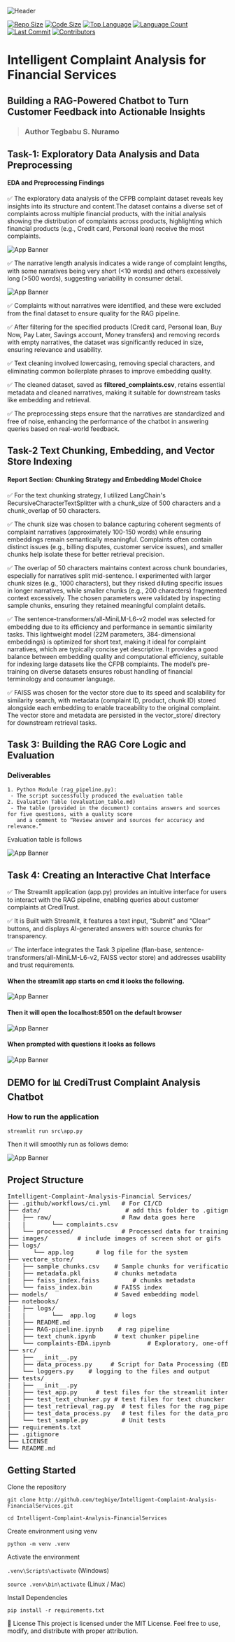 ![Header](./images/chatbot-github-banner.png)

<p align="center">
    
[![Repo Size](https://img.shields.io/github/repo-size/tegbiye/Intelligent-Complaint-Analysis-FinancialServices)](https://github.com/tegbiye/Intelligent-Complaint-Analysis-FinancialServices)
[![Code Size](https://img.shields.io/github/languages/code-size/tegbiye/Intelligent-Complaint-Analysis-FinancialServices)](https://github.com/tegbiye/Intelligent-Complaint-Analysis-FinancialServices)
[![Top Language](https://img.shields.io/github/languages/top/tegbiye/Intelligent-Complaint-Analysis-FinancialServices)](https://github.com/tegbiye/Intelligent-Complaint-Analysis-FinancialServices)
[![Language Count](https://img.shields.io/github/languages/count/tegbiye/Intelligent-Complaint-Analysis-FinancialServices)](https://github.com/tegbiye/Intelligent-Complaint-Analysis-FinancialServices)
[![Last Commit](https://img.shields.io/github/last-commit/tegbiye/Intelligent-Complaint-Analysis-FinancialServices)](https://github.com/tegbiye/Intelligent-Complaint-Analysis-FinancialServices/commits/main)
[![Contributors](https://img.shields.io/github/contributors/tegbiye/Intelligent-Complaint-Analysis-FinancialServices)](https://github.com/tegbiye/Intelligent-Complaint-Analysis-FinancialServices/graphs/contributors)

</p>

# Intelligent Complaint Analysis for Financial Services

## Building a RAG-Powered Chatbot to Turn Customer Feedback into Actionable Insights

> ### Author Tegbabu S. Nuramo

## Task-1: Exploratory Data Analysis and Data Preprocessing

#### EDA and Preprocessing Findings

✅ The exploratory data analysis of the CFPB complaint dataset reveals key insights into its structure and content.The dataset contains a diverse set of complaints across multiple financial products, with the initial analysis showing the distribution of complaints across products, highlighting which financial products (e.g., Credit card, Personal loan) receive the most complaints.

![App Banner](images/Distributionofcomplaintsbyproduct.png)

✅ The narrative length analysis indicates a wide range of complaint lengths, with some narratives being very short (<10 words) and others excessively long (>500 words), suggesting variability in consumer detail.


![App Banner](images/Distribution_complaint_narrative.png)

✅ Complaints without narratives were identified, and these were excluded from the final dataset to ensure quality for the RAG pipeline.

✅ After filtering for the specified products (Credit card, Personal loan, Buy Now, Pay Later, Savings account, Money transfers) and removing records with empty narratives, the dataset was significantly reduced in size, ensuring relevance and usability.

✅ Text cleaning involved lowercasing, removing special characters, and eliminating common boilerplate phrases to improve embedding quality.

✅ The cleaned dataset, saved as **filtered_complaints.csv**, retains essential metadata and cleaned narratives, making it suitable for downstream tasks like embedding and retrieval.

✅ The preprocessing steps ensure that the narratives are standardized and free of noise, enhancing the performance of the chatbot in answering queries based on real-world feedback.


## Task-2 Text Chunking, Embedding, and Vector Store Indexing

#### Report Section: Chunking Strategy and Embedding Model Choice

✅ For the text chunking strategy, I utilized LangChain's RecursiveCharacterTextSplitter with a chunk_size of 500 characters and a chunk_overlap of 50 characters.

✅ The chunk size was chosen to balance capturing coherent segments of complaint narratives (approximately 100-150 words) while ensuring embeddings remain semantically meaningful. Complaints often contain distinct issues (e.g., billing disputes, customer service issues), and smaller chunks help isolate these for better retrieval precision.

✅ The overlap of 50 characters maintains context across chunk boundaries, especially for narratives split mid-sentence. I experimented with larger chunk sizes (e.g., 1000 characters), but they risked diluting specific issues in longer narratives, while smaller chunks (e.g., 200 characters) fragmented context excessively. The chosen parameters were validated by inspecting sample chunks, ensuring they retained meaningful complaint details.

✅ The sentence-transformers/all-MiniLM-L6-v2 model was selected for embedding due to its efficiency and performance in semantic similarity tasks. This lightweight model (22M parameters, 384-dimensional embeddings) is optimized for short text, making it ideal for complaint narratives, which are typically concise yet descriptive. It provides a good balance between embedding quality and computational efficiency, suitable for indexing large datasets like the CFPB complaints. The model’s pre-training on diverse datasets ensures robust handling of financial terminology and consumer language.

✅ FAISS was chosen for the vector store due to its speed and scalability for similarity search, with metadata (complaint ID, product, chunk ID) stored alongside each embedding to enable traceability to the original complaint. The vector store and metadata are persisted in the vector_store/ directory for downstream retrieval tasks.

## Task 3: Building the RAG Core Logic and Evaluation

### Deliverables

    1. Python Module (rag_pipeline.py): 
     - The script successfully produced the evaluation table
    2. Evaluation Table (evaluation_table.md)
     - The table (provided in the document) contains answers and sources for five questions, with a quality score  
       and a comment to “Review answer and sources for accuracy and relevance.”

Evaluation table is follows

![App Banner](images/Evaluation_table.png)

## Task 4: Creating an Interactive Chat Interface
✅ The Streamlit application (app.py) provides an intuitive interface for users to interact with the RAG pipeline, enabling queries about customer complaints at CrediTrust.

✅ It is Built with Streamlit, it features a text input, “Submit” and “Clear” buttons, and displays AI-generated answers with source chunks for transparency. 

✅ The interface integrates the Task 3 pipeline (flan-base, sentence-transformers/all-MiniLM-L6-v2, FAISS vector store) and addresses usability and trust requirements.

#### When the streamlit app starts on cmd it looks the following.
  
![App Banner](images/Stream_lit_starter.png)

#### Then it will open the localhost:8501 on the default browser

![App Banner](images/Capstone_Project_1.png)

#### When prompted with questions it looks as follows

![App Banner](images/Capstone_Project.png)

## DEMO for 📊 CrediTrust Complaint Analysis Chatbot

### How to run the application
    streamlit run src\app.py

Then it will smoothly run as follows demo:

![App Banner](images/CapstoneProject.gif)

## Project Structure

<pre>
Intelligent-Complaint-Analysis-Financial Services/
├── .github/workflows/ci.yml   # For CI/CD
├── data/                       # add this folder to .gitignore
│   ├── raw/                   # Raw data goes here
|   |       └── complaints.csv
│   └── processed/             # Processed data for training
├── images/        # include images of screen shot or gifs 
├── logs/
|      └── app.log      # log file for the system
├── vectore_store/
|   ├── sample_chunks.csv    # Sample chunks for verification
|   ├── metadata.pkl         # chunks metadata
|   ├── faiss_index.faiss         # chunks metadata
|   └── faiss_index.bin      # FAISS index
├── models/                  # Saved embedding model
├── notebooks/
|   ├── logs/
|   |       └──  app.log     # logs
|   ├── README.md
|   ├── RAG-pipeline.ipynb    # rag pipeline
|   ├── text_chunk.ipynb     # text chunker pipeline
│   └── complaints-EDA.ipynb          # Exploratory, one-off analysis
├── src/
│   ├── __init__.py
│   ├── data_process.py     # Script for Data Processing (EDA)
│   └── loggers.py    # logging to the files and output
├── tests/
|   ├── __init__.py
|   ├── test_app.py     # test files for the streamlit interface
|   ├── test_text_chunker.py # test files for text chuncker
|   ├── test_retrieval_rag.py  # test files for the rag_pipeline
|   ├── test_data_process.py   # test files for the data_process
│   └── test_sample.py         # Unit tests
├── requirements.txt
├── .gitignore
├── LICENSE
└── README.md
</pre>

## Getting Started

Clone the repository

`git clone http://github.com/tegbiye/Intelligent-Complaint-Analysis-FinancialServices.git`

`cd Intelligent-Complaint-Analysis-FinancialServices`

Create environment using venv

`python -m venv .venv`

Activate the environment

`.venv\Scripts\activate` (Windows)

`source .venv\bin\activate` (Linux / Mac)

Install Dependencies

`pip install -r requirements.txt`

📜 License This project is licensed under the MIT License. Feel free to use, modify, and distribute with proper attribution.
